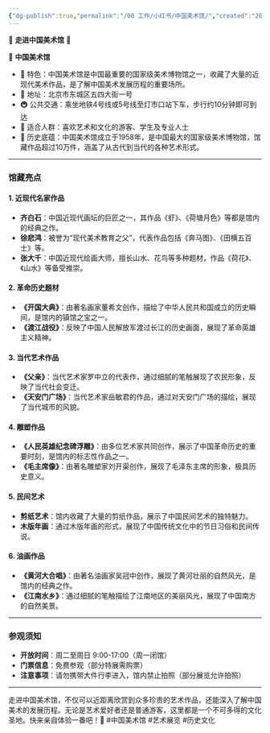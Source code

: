 ```yaml
---
{"dg-publish":true,"permalink":"/00 工作/小红书/中国美术馆/","created":"2024-10-12T11:36:41.469+08:00","updated":"2024-10-12T18:32:10.667+08:00"}
---
```


🌟 **走进中国美术馆** 🌟

🎨 **中国美术馆**
   - 🌟 特色：中国美术馆是中国最重要的国家级美术博物馆之一，收藏了大量的近现代美术作品，是了解中国美术发展历程的重要场所。
   - 📍 地址：北京市东城区五四大街一号
   - 🚇 公共交通：乘坐地铁4号线或5号线至灯市口站下车，步行约10分钟即可到达
   - 👥 适合人群：喜欢艺术和文化的游客、学生及专业人士
   - 📖 历史底蕴：中国美术馆成立于1958年，是中国最大的国家级美术博物馆，馆藏作品超过10万件，涵盖了从古代到当代的各种艺术形式。

---

### 馆藏亮点

#### 1. **近现代名家作品**
   - **齐白石**：中国近现代画坛的巨匠之一，其作品《虾》、《荷塘月色》等都是馆内的经典之作。
   - **徐悲鸿**：被誉为“现代美术教育之父”，代表作品包括《奔马图》、《田横五百士》等。
   - **张大千**：中国近现代绘画大师，擅长山水、花鸟等多种题材，作品《荷花》、《山水》等备受推崇。

#### 2. **革命历史题材**
   - **《开国大典》**：由著名画家董希文创作，描绘了中华人民共和国成立的历史瞬间，是馆内的镇馆之宝之一。
   - **《渡江战役》**：反映了中国人民解放军渡过长江的历史画面，展现了革命英雄主义精神。

#### 3. **当代艺术作品**
   - **《父亲》**：当代艺术家罗中立的代表作，通过细腻的笔触展现了农民形象，反映了当代社会变迁。
   - **《天安门广场》**：当代艺术家岳敏君的作品，通过对天安门广场的描绘，展现了当代城市的风貌。

#### 4. **雕塑作品**
   - **《人民英雄纪念碑浮雕》**：由多位艺术家共同创作，展示了中国革命历史的重要时刻，是馆内的标志性作品之一。
   - **《毛主席像》**：由著名雕塑家刘开渠创作，展现了毛泽东主席的形象，极具历史意义。

#### 5. **民间艺术**
   - **剪纸艺术**：馆内收藏了大量的剪纸作品，展示了中国民间艺术的独特魅力。
   - **木版年画**：通过木版年画的形式，展现了中国传统文化中的节日习俗和民间传说。

#### 6. **油画作品**
   - **《黄河大合唱》**：由著名油画家吴冠中创作，展现了黄河壮丽的自然风光，是馆内的经典之作。
   - **《江南水乡》**：通过细腻的笔触描绘了江南地区的美丽风光，展现了中国南方的自然美景。

---

### 参观须知

- **开放时间**：周二至周日 9:00-17:00（周一闭馆）
- **门票信息**：免费参观（部分特展需购票）
- **注意事项**：请勿携带大件行李进入，馆内禁止拍照（部分展览允许拍照）

---

走进中国美术馆，不仅可以近距离欣赏到众多珍贵的艺术作品，还能深入了解中国美术的发展历程。无论是艺术爱好者还是普通游客，这里都是一个不可多得的文化圣地。快来亲自体验一番吧！🎨 #中国美术馆 #艺术展览 #历史文化